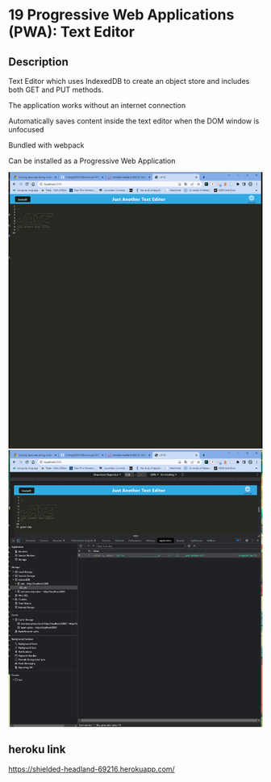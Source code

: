 # 19 Progressive Web Applications (PWA): Text Editor

## Description

Text Editor which uses IndexedDB to create an object store and includes both GET and PUT methods.

The application works without an internet connection

Automatically saves content inside the text editor when the DOM window is unfocused

Bundled with webpack

Can be installed as a Progressive Web Application

![Text Editor](./images/1.png)
![Text Editor](./images/2.png)

## heroku link

https://shielded-headland-69216.herokuapp.com/